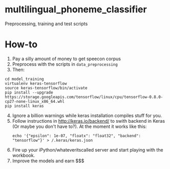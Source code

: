 # multilingual_phoneme_classifier
Preprocessing, training and test scripts

# How-to

1. Pay a silly amount of money to get speecon corpus
2. Preprocess with the scripts in `data_preprocessing` 
3. Then:

  ```
  cd model_training
  virtualenv keras-tensorflow
  source keras-tensorflow/bin/activate
  pip install --upgrade https://storage.googleapis.com/tensorflow/linux/cpu/tensorflow-0.8.0-cp27-none-linux_x86_64.whl
  pip install keras
  ```
4. Ignore a billion warnings while keras installation compiles stuff for you.
5. Follow instructions in http://keras.io/backend/ to swith backend in Keras (Or maybe you don't have to?). At the moment it works like this:
   ```
   echo '{"epsilon": 1e-07, "floatx": "float32", "backend": "tensorflow"}' > /.keras/keras.json
   ```
6. Fire up your iPython/whateveritscalled server and start playing with the workbook.
7. Improve the models and earn $$$
